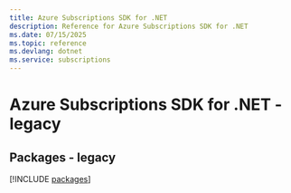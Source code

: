 ```yaml
---
title: Azure Subscriptions SDK for .NET
description: Reference for Azure Subscriptions SDK for .NET
ms.date: 07/15/2025
ms.topic: reference
ms.devlang: dotnet
ms.service: subscriptions
---
```

# Azure Subscriptions SDK for .NET - legacy
## Packages - legacy
[!INCLUDE [packages](subscriptions-index.md)]